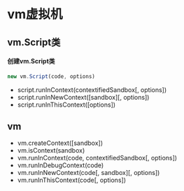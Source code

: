 # vm虚拟机

## vm.Script类
#### 创建vm.Script类
```js
new vm.Script(code, options)
```
- script.runInContext(contextifiedSandbox[, options])
- script.runInNewContext([sandbox][, options])
- script.runInThisContext([options])

## vm
- vm.createContext([sandbox])
- vm.isContext(sandbox)
- vm.runInContext(code, contextifiedSandbox[, options])
- vm.runInDebugContext(code)
- vm.runInNewContext(code[, sandbox][, options])
- vm.runInThisContext(code[, options])
